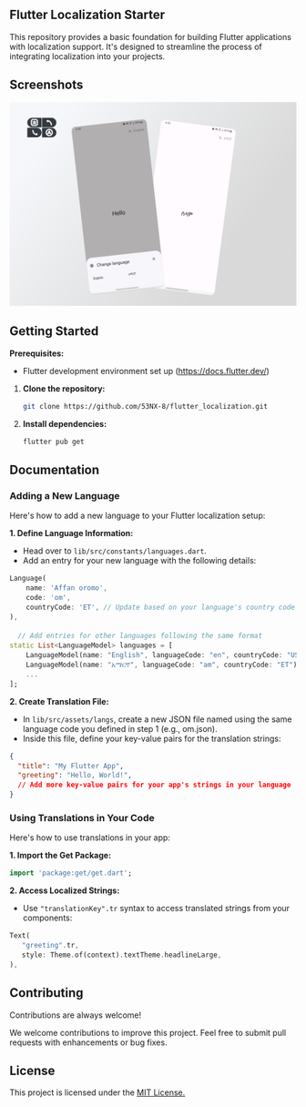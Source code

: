 
## Flutter Localization Starter

This repository provides a basic foundation for building Flutter applications with localization support. It's designed to streamline the process of integrating localization into your projects.






## Screenshots

![App Screenshot](lib/src/assets/screenshot.png)


## Getting Started

**Prerequisites:**

* Flutter development environment set up (https://docs.flutter.dev/)


1. **Clone the repository:**

   ```bash
   git clone https://github.com/53NX-8/flutter_localization.git

2. **Install dependencies:**

   ```bash
   flutter pub get


## Documentation


### Adding a New Language

Here's how to add a new language to your Flutter localization setup:

**1. Define Language Information:**

- Head over to `lib/src/constants/languages.dart`.
- Add an entry for your new language with the following details:

```dart
Language(
    name: 'Affan oromo',
    code: 'om',
    countryCode: 'ET', // Update based on your language's country code
),

  // Add entries for other languages following the same format
static List<LanguageModel> languages = [
    LanguageModel(name: "English", languageCode: "en", countryCode: "US"),
    LanguageModel(name: "አማርኛ", languageCode: "am", countryCode: "ET"),
    ...
];
```

**2. Create Translation File:**

- In `lib/src/assets/langs`, create a new JSON file named using the same language code you defined in step 1 (e.g., om.json).
- Inside this file, define your key-value pairs for the translation strings:

```json
{
  "title": "My Flutter App",
  "greeting": "Hello, World!",
  // Add more key-value pairs for your app's strings in your language
}
```

### Using Translations in Your Code

Here's how to use translations in your app:

**1. Import the Get Package:**

```dart
import 'package:get/get.dart';
```

**2. Access Localized Strings:**

- Use `"translationKey".tr` syntax to access translated strings from your components:

```dart
Text(
   "greeting".tr,
   style: Theme.of(context).textTheme.headlineLarge,
),

```
## Contributing

Contributions are always welcome!

We welcome contributions to improve this project. Feel free to submit pull requests with enhancements or bug fixes.


## License

This project is licensed under the [MIT License.](https://choosealicense.com/licenses/mit/)

